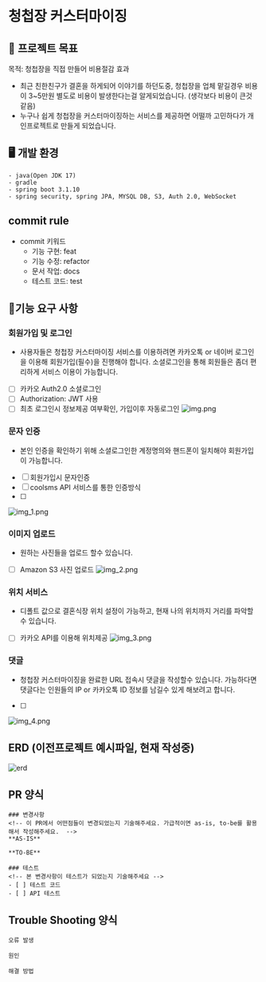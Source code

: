 # 청첩장 커스터마이징

## 🎯 프로젝트 목표
목적: 청첩장을 직접 만들어 비용절감 효과
- 최근 친한친구가 결혼을 하게되어 이야기를 하던도중, 청첩장을 업체 맡길경우 비용이 3~5만원 별도로 비용이 발생한다는걸 알게되었습니다. (생각보다 비용이 큰것 같음)
- 누구나 쉽게 청첩장을 커스터마이징하는 서비스를 제공하면 어떨까 고민하다가 개인프로젝트로 만들게 되었습니다.

## 🖥 개발 환경
```text
- java(Open JDK 17)
- gradle 
- spring boot 3.1.10
- spring security, spring JPA, MYSQL DB, S3, Auth 2.0, WebSocket
```

## commit rule
- commit 키워드
  - 기능 구현: feat
  - 기능 수정: refactor
  - 문서 작업: docs
  - 테스트 코드: test

## 📌기능 요구 사항

### 회원가입 및 로그인
- 사용자들은 청첩장 커스터마이징 서비스를 이용하려면 카카오톡 or 네이버 로그인을 이용해 회원가입(필수)을 진행해야 합니다. 소셜로그인을 통해 회원들은 좀더 편리하게 서비스 이용이 가능합니다.
-[ ] 카카오 Auth2.0 소셜로그인 
-[ ] Authorization: JWT 사용
-[ ] 최초 로그인시 정보제공 여부확인, 가입이후 자동로그인
![img.png](img.png)

### 문자 인증
- 본인 인증을 확인하기 위해 소셜로그인한 계정명의와 핸드폰이 일치해야 회원가입이 가능합니다.
-[ ] 회원가입시 문자인증
-[ ] coolsms API 서비스를 통한 인증방식
-[ ] 
![img_1.png](img_1.png)

### 이미지 업로드
- 원하는 사진들을 업로드 할수 있습니다.
-[ ] Amazon S3 사진 업로드
![img_2.png](img_2.png)

### 위치 서비스
- 디폴트 값으로 결혼식장 위치 설정이 가능하고, 현재 나의 위치까지 거리를 파악할수 있습니다.
-[ ] 카카오 API를 이용해 위치제공
![img_3.png](img_3.png)

### 댓글
- 청첩장 커스터마이징을 완료한 URL 접속시 댓글을 작성할수 있습니다. 가능하다면 댓글다는 인원들의 IP or 카카오톡 ID 정보를 남길수 있게 해보려고 합니다.
-[ ] 
![img_4.png](img_4.png)

## ERD (이전프로젝트 예시파일, 현재 작성중)
![erd](store_reservation_ERD.png)


## PR 양식
```
### 변경사항
<!-- 이 PR에서 어떤점들이 변경되었는지 기술해주세요. 가급적이면 as-is, to-be를 활용해서 작성해주세요.  -->
**AS-IS**

**TO-BE**

### 테스트
<!-- 본 변경사항이 테스트가 되었는지 기술해주세요 --> 
- [ ] 테스트 코드
- [ ] API 테스트 
```

## Trouble Shooting 양식

```
오류 발생

원인

해결 방법
```